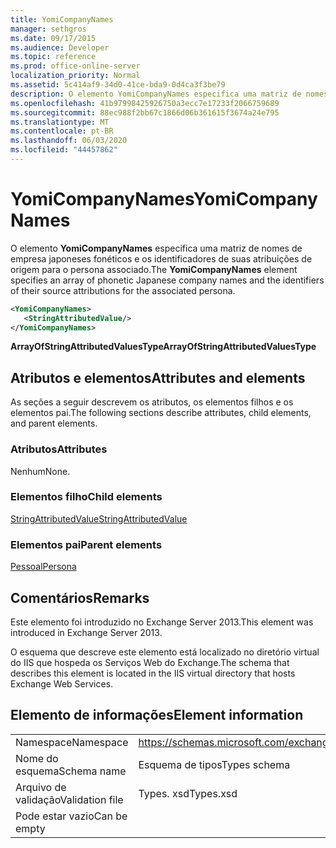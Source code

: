 ```yaml
---
title: YomiCompanyNames
manager: sethgros
ms.date: 09/17/2015
ms.audience: Developer
ms.topic: reference
ms.prod: office-online-server
localization_priority: Normal
ms.assetid: 5c414af9-34d0-41ce-bda9-0d4ca3f3be79
description: O elemento YomiCompanyNames especifica uma matriz de nomes de empresa japoneses fonéticos e os identificadores de suas atribuições de origem para o persona associado.
ms.openlocfilehash: 41b97998425926750a3ecc7e17233f2066759689
ms.sourcegitcommit: 88ec988f2bb67c1866d06b361615f3674a24e795
ms.translationtype: MT
ms.contentlocale: pt-BR
ms.lasthandoff: 06/03/2020
ms.locfileid: "44457862"
---
```

# <a name="yomicompanynames"></a><span data-ttu-id="6f47d-103">YomiCompanyNames</span><span class="sxs-lookup"><span data-stu-id="6f47d-103">YomiCompanyNames</span></span>

<span data-ttu-id="6f47d-104">O elemento **YomiCompanyNames** especifica uma matriz de nomes de empresa japoneses fonéticos e os identificadores de suas atribuições de origem para o persona associado.</span><span class="sxs-lookup"><span data-stu-id="6f47d-104">The **YomiCompanyNames** element specifies an array of phonetic Japanese company names and the identifiers of their source attributions for the associated persona.</span></span> 
  
```XML
<YomiCompanyNames>
   <StringAttributedValue/>
</YomiCompanyNames>
```

 <span data-ttu-id="6f47d-105">**ArrayOfStringAttributedValuesType**</span><span class="sxs-lookup"><span data-stu-id="6f47d-105">**ArrayOfStringAttributedValuesType**</span></span>
## <a name="attributes-and-elements"></a><span data-ttu-id="6f47d-106">Atributos e elementos</span><span class="sxs-lookup"><span data-stu-id="6f47d-106">Attributes and elements</span></span>

<span data-ttu-id="6f47d-107">As seções a seguir descrevem os atributos, os elementos filhos e os elementos pai.</span><span class="sxs-lookup"><span data-stu-id="6f47d-107">The following sections describe attributes, child elements, and parent elements.</span></span>
  
### <a name="attributes"></a><span data-ttu-id="6f47d-108">Atributos</span><span class="sxs-lookup"><span data-stu-id="6f47d-108">Attributes</span></span>

<span data-ttu-id="6f47d-109">Nenhum</span><span class="sxs-lookup"><span data-stu-id="6f47d-109">None.</span></span>
  
### <a name="child-elements"></a><span data-ttu-id="6f47d-110">Elementos filho</span><span class="sxs-lookup"><span data-stu-id="6f47d-110">Child elements</span></span>

[<span data-ttu-id="6f47d-111">StringAttributedValue</span><span class="sxs-lookup"><span data-stu-id="6f47d-111">StringAttributedValue</span></span>](stringattributedvalue.md)
  
### <a name="parent-elements"></a><span data-ttu-id="6f47d-112">Elementos pai</span><span class="sxs-lookup"><span data-stu-id="6f47d-112">Parent elements</span></span>

[<span data-ttu-id="6f47d-113">Pessoal</span><span class="sxs-lookup"><span data-stu-id="6f47d-113">Persona</span></span>](persona.md)
  
## <a name="remarks"></a><span data-ttu-id="6f47d-114">Comentários</span><span class="sxs-lookup"><span data-stu-id="6f47d-114">Remarks</span></span>

<span data-ttu-id="6f47d-115">Este elemento foi introduzido no Exchange Server 2013.</span><span class="sxs-lookup"><span data-stu-id="6f47d-115">This element was introduced in Exchange Server 2013.</span></span>
  
<span data-ttu-id="6f47d-116">O esquema que descreve este elemento está localizado no diretório virtual do IIS que hospeda os Serviços Web do Exchange.</span><span class="sxs-lookup"><span data-stu-id="6f47d-116">The schema that describes this element is located in the IIS virtual directory that hosts Exchange Web Services.</span></span>
  
## <a name="element-information"></a><span data-ttu-id="6f47d-117">Elemento de informações</span><span class="sxs-lookup"><span data-stu-id="6f47d-117">Element information</span></span>

|||
|:-----|:-----|
|<span data-ttu-id="6f47d-118">Namespace</span><span class="sxs-lookup"><span data-stu-id="6f47d-118">Namespace</span></span>  <br/> |https://schemas.microsoft.com/exchange/services/2006/types  <br/> |
|<span data-ttu-id="6f47d-119">Nome do esquema</span><span class="sxs-lookup"><span data-stu-id="6f47d-119">Schema name</span></span>  <br/> |<span data-ttu-id="6f47d-120">Esquema de tipos</span><span class="sxs-lookup"><span data-stu-id="6f47d-120">Types schema</span></span>  <br/> |
|<span data-ttu-id="6f47d-121">Arquivo de validação</span><span class="sxs-lookup"><span data-stu-id="6f47d-121">Validation file</span></span>  <br/> |<span data-ttu-id="6f47d-122">Types. xsd</span><span class="sxs-lookup"><span data-stu-id="6f47d-122">Types.xsd</span></span>  <br/> |
|<span data-ttu-id="6f47d-123">Pode estar vazio</span><span class="sxs-lookup"><span data-stu-id="6f47d-123">Can be empty</span></span>  <br/> ||
   

